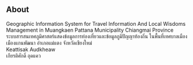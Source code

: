 
## About

Geographic Information System for Travel Information And Local Wisdoms Management in Muangkaen Pattana Municipality Chiangmai Province
<br>
ระบบสารสนเทศภูมิศาสตร์แสดงข้อมูลการท่องเที่ยวและข้อมูลภูมิปัญญาท้องถิ่น ในพื้นที่เทศบาลเมืองเมืองแกนพัฒนา อำเภอแม่แตง จังหวัดเชียงใหม่
<br>
Keattisak  Audkheaw
<br>
เกียรติศักดิ์  อุดแคว


